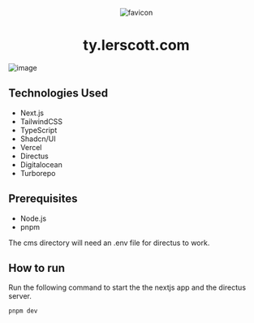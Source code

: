 <p align="center">
    <img src="https://ty.lerscott.com/favicon.ico?size=120&radius=110" alt="favicon">
</p>

<h1 align="center">
ty.lerscott.com
</h1>

![image](https://ty.lerscott.com/profile-card.png?v=0.0.0)

## Technologies Used

- Next.js
- TailwindCSS
- TypeScript
- Shadcn/UI
- Vercel
- Directus
- Digitalocean
- Turborepo

## Prerequisites

- Node.js
- pnpm

The cms directory will need an .env file for directus to work.

## How to run

Run the following command to start the the nextjs app and the directus server.

```bash
pnpm dev
```
